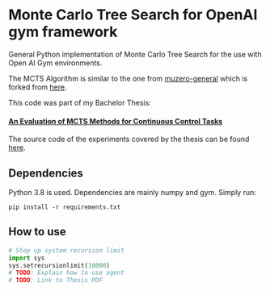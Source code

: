 # Monte Carlo Tree Search for OpenAI gym framework

General Python implementation of Monte Carlo Tree Search for the use with Open AI Gym environments.

The MCTS Algorithm is similar to the one from [muzero-general](https://github.com/PatrickKorus/muzero-general) which is 
forked from [here](https://github.com/werner-duvaud/muzero-general).

This code was part of my Bachelor Thesis:

#### [An Evaluation of MCTS Methods for Continuous Control Tasks](https://github.com/PatrickKorus/muzero-general) 

The source code of the experiments covered by the thesis can be found [here](https://github.com/PatrickKorus/MCTSOC).

## Dependencies

Python 3.8 is used. Dependencies are mainly numpy and gym. Simply run:

```shell script
pip install -r requirements.txt
```

## How to use

```python
# Step up system recursion limit
import sys 
sys.setrecursionlimit(10000)
# TODO: Explain how to use agent
# TODO: Link to Thesis PDF
```

